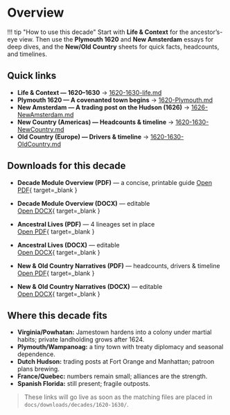 # Overview

!!! tip "How to use this decade"
    Start with **Life & Context** for the ancestor’s-eye view. Then use the **Plymouth 1620** and **New Amsterdam** essays for deep dives, and the **New/Old Country** sheets for quick facts, headcounts, and timelines.

## Quick links

- **Life & Context — 1620–1630** → [1620-1630-life.md](1620-1630-life.md)  
- **Plymouth 1620 — A covenanted town begins** → [1620-Plymouth.md](1620-Plymouth.md)  
- **New Amsterdam — A trading post on the Hudson (1626)** → [1626-NewAmsterdam.md](1626-NewAmsterdam.md)  
- **New Country (Americas) — Headcounts & timeline** → [1620-1630-NewCountry.md](1620-1630-NewCountry.md)  
- **Old Country (Europe) — Drivers & timeline** → [1620-1630-OldCountry.md](1620-1630-OldCountry.md)

## Downloads for this decade

- **Decade Module Overview (PDF)** — a concise, printable guide
 [Open PDF](../../downloads/decades/1620-1630/1620-1630-Decade-Module-Overview.pdf){ target=_blank }

- **Decade Module Overview (DOCX)** — editable  
  [Open DOCX](../../downloads/decades/1620-1630/1620-1630-Decade-Module-Overview.docx){ target=_blank }

- **Ancestral Lives (PDF)** — 4 lineages set in place  
  [Open PDF](../../downloads/decades/1620-1630/1620-1630-Ancestral-Lives.pdf){ target=_blank }

- **Ancestral Lives (DOCX)** — editable  
  [Open DOCX](../../downloads/decades/1620-1630/1620-1630-Ancestral-Lives.docx){ target=_blank }

- **New & Old Country Narratives (PDF)** — headcounts, drivers & timeline  
 [Open PDF](../../downloads/decades/1620-1630/1620-1630-New-and-Old-Country-Narratives.pdf){ target=_blank }

- **New & Old Country Narratives (DOCX)** — editable  
 [Open DOCX](../../downloads/decades/1620-1630/1620-1630-New-and-Old-Country-Narratives.docx){ target=_blank }

## Where this decade fits

- **Virginia/Powhatan:** Jamestown hardens into a colony under martial habits; private landholding grows after 1624.  
- **Plymouth/Wampanoag:** a tiny town with treaty diplomacy and seasonal dependence.  
- **Dutch Hudson:** trading posts at Fort Orange and Manhattan; patroon plans brewing.  
- **France/Quebec:** numbers remain small; alliances are the strength.  
- **Spanish Florida:** still present; fragile outposts.
  
> These links will go live as soon as the matching files are placed in `docs/downloads/decades/1620-1630/`.
